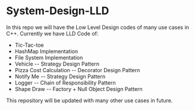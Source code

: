# System-Design-LLD

In this repo we will have the Low Level Design codes of many use cases in C++.
Currently we have LLD Code of:
- Tic-Tac-toe
- HashMap Implementation
- File System Implementation
- Vehicle -- Strategy Design Pattern
- Pizza Cost Calculation -- Decorator Design Pattern
- Notify Me -- Strategy Design Pattern
- Logger -- Chain of Responsibility Pattern
- Shape Draw -- Factory + Null Object Design Pattern


This repository will be updated with many other use cases in future.
